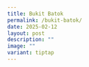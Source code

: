 ```yaml
---
title: Bukit Batok
permalink: /bukit-batok/
date: 2025-02-12
layout: post
description: ""
image: ""
variant: tiptap
---
```


